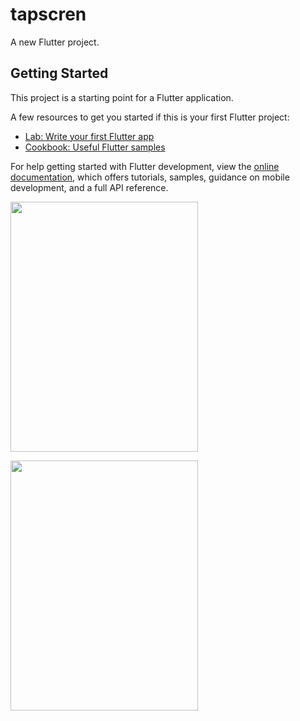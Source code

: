 # tapscren

A new Flutter project.

## Getting Started

This project is a starting point for a Flutter application.

A few resources to get you started if this is your first Flutter project:

- [Lab: Write your first Flutter app](https://docs.flutter.dev/get-started/codelab)
- [Cookbook: Useful Flutter samples](https://docs.flutter.dev/cookbook)

For help getting started with Flutter development, view the
[online documentation](https://docs.flutter.dev/), which offers tutorials,
samples, guidance on mobile development, and a full API reference.

<p>
<img src = "https://user-images.githubusercontent.com/114207033/225319481-15a9c7bc-8132-4f79-9e36-49ec116ae5c8.png"height="400px"width="300px">
</p>


<p>
<img src = "https://user-images.githubusercontent.com/114207033/225319564-5562b9ad-7adc-4980-af65-bad1afe281a5.png"height="400px"width="300px">
</p>

